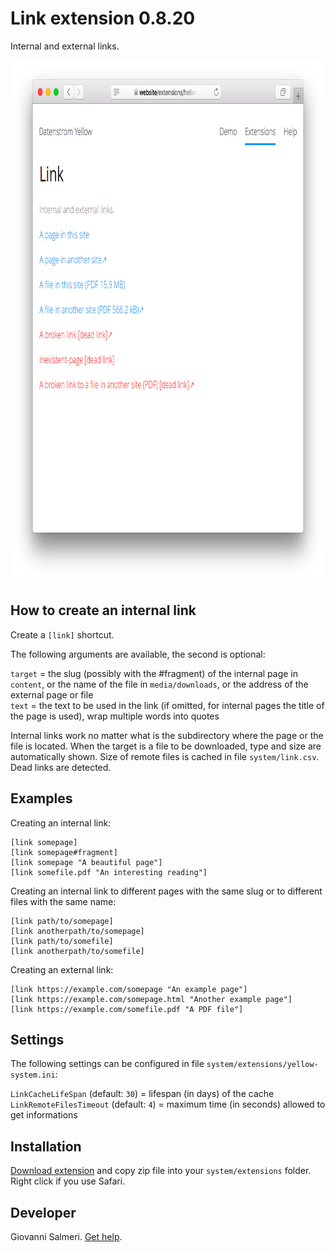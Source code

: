 Link extension 0.8.20
=====================
Internal and external links.

<p align="center"><img src="link-screenshot.png?raw=true" width="795" height="836" alt="Screenshot"></p>

## How to create an internal link

Create a `[link]` shortcut. 

The following arguments are available, the second is optional:

`target` = the slug (possibly with the #fragment) of the internal page in `content`, or the name of the file in `media/downloads`, or the address of the external page or file  
`text` = the text to be used in the link (if omitted, for internal pages the title of the page is used), wrap multiple words into quotes  

Internal links work no matter what is the subdirectory where the page or the file is located. When the target is a file to be downloaded, type and size are automatically shown. Size of remote files is cached in file `system/link.csv`. Dead links are detected.

## Examples

Creating an internal link:

```
[link somepage]  
[link somepage#fragment]  
[link somepage "A beautiful page"]  
[link somefile.pdf "An interesting reading"]
```

Creating an internal link to different pages with the same slug or to different files with the same name:

```
[link path/to/somepage]  
[link anotherpath/to/somepage]  
[link path/to/somefile]  
[link anotherpath/to/somefile]  
```

Creating an external link:

```
[link https://example.com/somepage "An example page"]  
[link https://example.com/somepage.html "Another example page"]  
[link https://example.com/somefile.pdf "A PDF file"]  
```

## Settings

The following settings can be configured in file `system/extensions/yellow-system.ini`:

`LinkCacheLifeSpan` (default: `30`) = lifespan (in days) of the cache  
`LinkRemoteFilesTimeout` (default: `4`) = maximum time (in seconds) allowed to get informations  

## Installation

[Download extension](https://github.com/GiovanniSalmeri/yellow-link/archive/master.zip) and copy zip file into your `system/extensions` folder. Right click if you use Safari.

## Developer

Giovanni Salmeri. [Get help](https://github.com/GiovanniSalmeri/yellow-link/issues).
